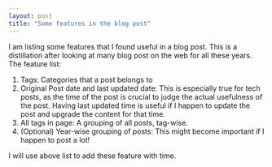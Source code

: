 ```yaml
---
layout: post
title: "Some features in the blog post"
---
```

I am listing some features that I found useful in a blog post. This is a distillation after looking at many blog post on the web for all these years.
The feature list:
1. Tags: Categories that a post belongs to
2. Original Post date and last updated date: This is especially true for tech posts, as the time of the post is crucial to judge the actual usefulness of the post. Having last updated time is useful if I happen to update the post and upgrade the content for that time.
3. All tags in page: A grouping of all posts, tag-wise.
4. (Optional) Year-wise grouping of posts: This might become important if I happen to post a lot!

I will use above list to add these feature with time.